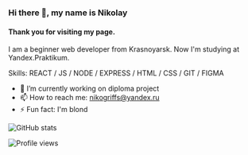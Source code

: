 ### Hi there 👋, my name is Nikolay
#### Thank you for visiting my page. 
I am a beginner web developer from Krasnoyarsk. Now I'm studying at Yandex.Praktikum.

Skills: REACT / JS / NODE / EXPRESS / HTML / CSS / GIT / FIGMA

- 🔭 I’m currently working on diploma project 
- 📫 How to reach me: nikogriffs@yandex.ru 
- ⚡ Fun fact: I'm blond 


![GitHub stats](https://github-readme-stats.vercel.app/api?username=nikogriffs&show_icons=true&count_private=true)  

![Profile views](https://gpvc.arturio.dev/nikogriffs)  
